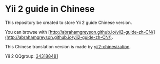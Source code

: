 Yii 2 guide in Chinese
========================

This repository be created to store Yii 2 guide Chinese version. 

You can browse with [http://abrahamgreyson.github.io/yii2-guide-zh-CN/](http://abrahamgreyson.github.io/yii2-guide-zh-CN/).

This Chinese translation version is made by [yii2-chinesization](https://github.com/yii2-chinesization/yii2-zh-cn). 

Yii 2 QQgroup: [343188481](http://url.cn/SIMfwO)
